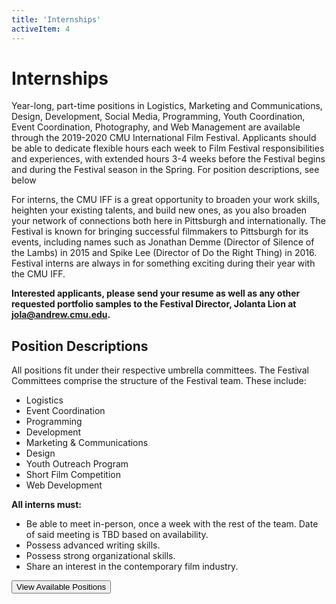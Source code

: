 ```yaml
---
title: 'Internships'
activeItem: 4
---
```


# Internships

<section>

Year-long, part-time positions in Logistics, Marketing and Communications, Design, Development, Social Media, Programming, Youth Coordination, Event Coordination, Photography, and Web Management are available through the 2019-2020 CMU International Film Festival. Applicants should be able to dedicate flexible hours each week to Film Festival responsibilities and experiences, with extended hours 3-4 weeks before the Festival begins and during the Festival season in the Spring. For position descriptions, see below

For interns, the CMU IFF is a great opportunity to broaden your work skills, heighten your existing talents, and build new ones, as you also broaden your network of connections both here in Pittsburgh and internationally. The Festival is known for bringing successful filmmakers to Pittsburgh for its events, including names such as Jonathan Demme (Director of Silence of the Lambs) in 2015 and Spike Lee (Director of Do the Right Thing) in 2016\. Festival interns are always in for something exciting during their year with the CMU IFF.

**Interested applicants, please send your resume as well as any other requested portfolio samples to the Festival Director, Jolanta Lion at [jola@andrew.cmu.edu](mailto:jola@andrew.cmu.edu).**

</section>

<section>

## Position Descriptions

All positions fit under their respective umbrella committees. The Festival Committees comprise the structure of the Festival team. These include:

- Logistics  
- Event Coordination  
- Programming  
- Development  
- Marketing & Communications  
- Design  
- Youth Outreach Program  
- Short Film Competition  
- Web Development

**All interns must:**

- Be able to meet in-person, once a week with the rest of the team. Date of said meeting is TBD based on availability.  
- Possess advanced writing skills.  
- Possess strong organizational skills.  
- Share an interest in the contemporary film industry.

[<button class="btn btn-light">View Available Positions</button>](https://drive.google.com/file/d/1wtGHalSLe0PrOqKry4G0g6owY3TL1y_C/view)

</section>